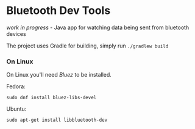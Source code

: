 Bluetooth Dev Tools
===================

*work in progress* - Java app for watching data being sent from bluetooth devices


The project uses Gradle for building, simply run `./gradlew build`

### On Linux

On Linux you'll need _Bluez_ to be installed.

Fedora:

```
sudo dnf install bluez-libs-devel
```

Ubuntu:

```
sudo apt-get install libbluetooth-dev
```
